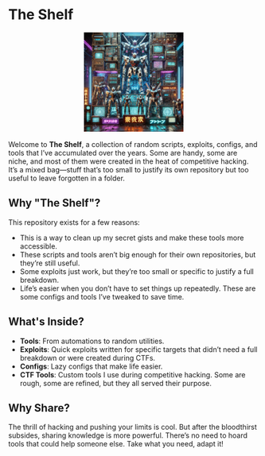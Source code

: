 # The Shelf

<p align="center">
  <img src="/shelf.webp" width="200">


Welcome to **The Shelf**, a collection of random scripts, exploits, configs, and tools that I’ve accumulated over the years. Some are handy, some are niche, and most of them were created in the heat of competitive hacking. It’s a mixed bag—stuff that’s too small to justify its own repository but too useful to leave forgotten in a folder.


## Why "The Shelf"?

This repository exists for a few reasons:
- This is a way to clean up my secret gists and make these tools more accessible.
- These scripts and tools aren’t big enough for their own repositories, but they’re still useful.
- Some exploits just work, but they’re too small or specific to justify a full breakdown.
- Life’s easier when you don’t have to set things up repeatedly. These are some configs and tools I’ve tweaked to save time.


## What's Inside?

- **Tools**: From automations to random utilities.
- **Exploits**: Quick exploits written for specific targets that didn’t need a full breakdown or were created during CTFs.
- **Configs**: Lazy configs that make life easier.
- **CTF Tools**: Custom tools I use during competitive hacking. Some are rough, some are refined, but they all served their purpose.


## Why Share?

The thrill of hacking and pushing your limits is cool. But after the bloodthirst subsides, sharing knowledge is more powerful. There’s no need to hoard tools that could help someone else. Take what you need, adapt it!
